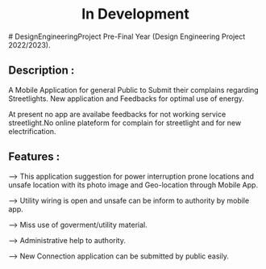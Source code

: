 <h1 align="center">In Development</h1>
# DesignEngineeringProject
Pre-Final Year (Design Engineering Project 2022/2023).

Description : 
---------------------------------------------------------------------------------------------------------

A Mobile Application for general Public to Submit their complains regarding Streetlights.
New application and Feedbacks for optimal use of energy.

At present no app are availabe feedbacks for not working service streetlight.No online plateform for complain for streetlight and for new electrification.

Features :
---------------------------------------------------------------------------------------------------------

--> This application suggestion for power interruption prone locations and unsafe location with its photo     image and Geo-location through Mobile App.

--> Utility wiring is open and unsafe can be inform to authority by mobile app.

--> Miss use of goverment/utility material.

--> Administrative help to authority.

--> New Connection application can be submitted by public easily.

 
